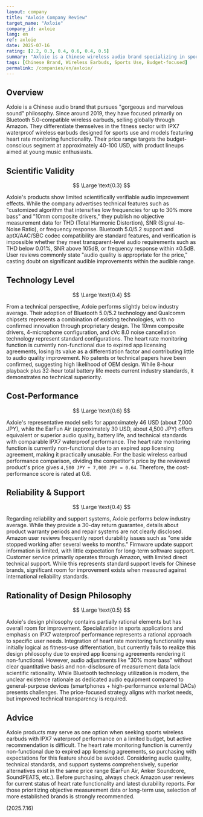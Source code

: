```yaml
---
layout: company
title: "Axloie Company Review"
target_name: "Axloie"
company_id: axloie
lang: en
ref: axloie
date: 2025-07-16
rating: [2.2, 0.3, 0.4, 0.6, 0.4, 0.5]
summary: "Axloie is a Chinese wireless audio brand specializing in sports-oriented wireless earbuds with heart rate monitoring capabilities. Despite being positioned in the budget segment, the company faces challenges with technical transparency and measurement data disclosure, resulting in limited cost-performance compared to competing products in the same price range."
tags: [Chinese Brand, Wireless Earbuds, Sports Use, Budget-focused]
permalink: /companies/en/axloie/
---
```


## Overview

Axloie is a Chinese audio brand that pursues "gorgeous and marvelous sound" philosophy. Since around 2019, they have focused primarily on Bluetooth 5.0-compatible wireless earbuds, selling globally through Amazon. They differentiate themselves in the fitness sector with IPX7 waterproof wireless earbuds designed for sports use and models featuring heart rate monitoring functionality. Their price range targets the budget-conscious segment at approximately 40-100 USD, with product lineups aimed at young music enthusiasts.

## Scientific Validity

$$ \Large \text{0.3} $$

Axloie's products show limited scientifically verifiable audio improvement effects. While the company advertises technical features such as "customized algorithm that intensifies low frequencies for up to 30% more bass" and "10mm composite drivers," they publish no objective measurement data for THD (Total Harmonic Distortion), SNR (Signal-to-Noise Ratio), or frequency response. Bluetooth 5.0/5.2 support and aptX/AAC/SBC codec compatibility are standard features, and verification is impossible whether they meet transparent-level audio requirements such as THD below 0.01%, SNR above 105dB, or frequency response within ±0.5dB. User reviews commonly state "audio quality is appropriate for the price," casting doubt on significant audible improvements within the audible range.

## Technology Level

$$ \Large \text{0.4} $$

From a technical perspective, Axloie performs slightly below industry average. Their adoption of Bluetooth 5.0/5.2 technology and Qualcomm chipsets represents a combination of existing technologies, with no confirmed innovation through proprietary design. The 10mm composite drivers, 4-microphone configuration, and cVc 8.0 noise cancellation technology represent standard configurations. The heart rate monitoring function is currently non-functional due to expired app licensing agreements, losing its value as a differentiation factor and contributing little to audio quality improvement. No patents or technical papers have been confirmed, suggesting high likelihood of OEM design. While 8-hour playback plus 32-hour total battery life meets current industry standards, it demonstrates no technical superiority.

## Cost-Performance

$$ \Large \text{0.6} $$

Axloie's representative model sells for approximately 46 USD (about 7,000 JPY), while the EarFun Air (approximately 30 USD, about 4,500 JPY) offers equivalent or superior audio quality, battery life, and technical standards with comparable IPX7 waterproof performance. The heart rate monitoring function is currently non-functional due to an expired app licensing agreement, making it practically unusable. For the basic wireless earbud performance comparison, dividing the competitor's price by the reviewed product's price gives `4,500 JPY ÷ 7,000 JPY = 0.64`. Therefore, the cost-performance score is rated at 0.6.

## Reliability & Support

$$ \Large \text{0.4} $$

Regarding reliability and support systems, Axloie performs below industry average. While they provide a 30-day return guarantee, details about product warranty periods and repair systems are not clearly disclosed. Amazon user reviews frequently report durability issues such as "one side stopped working after several weeks to months." Firmware update support information is limited, with little expectation for long-term software support. Customer service primarily operates through Amazon, with limited direct technical support. While this represents standard support levels for Chinese brands, significant room for improvement exists when measured against international reliability standards.

## Rationality of Design Philosophy

$$ \Large \text{0.5} $$

Axloie's design philosophy contains partially rational elements but has overall room for improvement. Specialization in sports applications and emphasis on IPX7 waterproof performance represents a rational approach to specific user needs. Integration of heart rate monitoring functionality was initially logical as fitness-use differentiation, but currently fails to realize this design philosophy due to expired app licensing agreements rendering it non-functional. However, audio adjustments like "30% more bass" without clear quantitative basis and non-disclosure of measurement data lack scientific rationality. While Bluetooth technology utilization is modern, the unclear existence rationale as dedicated audio equipment compared to general-purpose devices (smartphones + high-performance external DACs) presents challenges. The price-focused strategy aligns with market needs, but improved technical transparency is required.

## Advice

Axloie products may serve as one option when seeking sports wireless earbuds with IPX7 waterproof performance on a limited budget, but active recommendation is difficult. The heart rate monitoring function is currently non-functional due to expired app licensing agreements, so purchasing with expectations for this feature should be avoided. Considering audio quality, technical standards, and support systems comprehensively, superior alternatives exist in the same price range (EarFun Air, Anker Soundcore, SoundPEATS, etc.). Before purchasing, always check Amazon user reviews for current status of heart rate functionality and latest durability reports. For those prioritizing objective measurement data or long-term use, selection of more established brands is strongly recommended.

(2025.7.16)